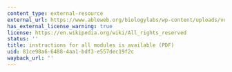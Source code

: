 ```yaml
---
content_type: external-resource
external_url: https://www.ableweb.org/biologylabs/wp-content/uploads/volumes/vol-21/6-barton.pdf
has_external_license_warning: true
license: https://en.wikipedia.org/wiki/All_rights_reserved
status: ''
title: instructions for all modules is available (PDF)
uid: 81ce98a6-6488-4aa1-bdf3-e557dec19f2c
wayback_url: ''
---
```

